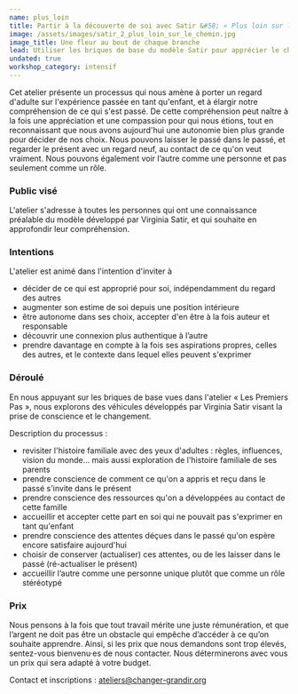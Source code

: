 ```yaml
---
name: plus_loin
title: Partir à la découverte de soi avec Satir &#58; « Plus loin sur le chemin »
image: /assets/images/satir_2_plus_loin_sur_le_chemin.jpg
image_title: Une fleur au bout de chaque branche
lead: Utiliser les briques de base du modèle Satir pour apprécier le chemin parcouru, tout en se laissant la possibilité de choisir une nouvelle direction.
undated: true
workshop_category: intensif
---
```

Cet atelier présente un processus qui nous amène à porter un regard d'adulte
sur l'expérience passée en tant qu'enfant, et à élargir notre compréhension de
ce qui s'est passé. De cette compréhension peut naître à la fois une
appréciation et une compassion pour qui nous étions, tout en reconnaissant que
nous avons aujourd'hui une autonomie bien plus grande pour décider de nos
choix. Nous pouvons laisser le passé dans le passé, et regarder le présent avec
un regard neuf, au contact de ce qu'on veut vraiment. Nous pouvons également
voir l’autre comme une personne et pas seulement comme un rôle.

### Public visé

L'atelier s'adresse à toutes les personnes qui ont une connaissance préalable
du modèle développé par Virginia Satir, et qui souhaite en approfondir leur
compréhension.

### Intentions
L'atelier est animé dans l'intention d'inviter à
- décider de ce qui est approprié pour soi, indépendamment du regard des autres
- augmenter son estime de soi depuis une position intérieure
- être autonome dans ses choix, accepter d'en être à la fois auteur et
  responsable
- découvrir une connexion plus authentique à l’autre
- prendre davantage en compte à la fois ses aspirations propres, celles des
  autres, et le contexte dans lequel elles peuvent s'exprimer

### Déroulé

En nous appuyant sur les briques de base vues dans l'atelier « Les Premiers
Pas », nous explorons des véhicules développés par Virginia Satir visant la
prise de conscience et le changement.

Description du processus :
- revisiter l'histoire familiale avec des yeux d'adultes : règles, influences,
  vision du monde… mais aussi exploration de l'histoire familiale de ses
  parents
- prendre conscience de comment ce qu'on a appris et reçu dans le passé
  s'invite dans le présent
- prendre conscience des ressources qu'on a développées au contact de cette famille
- accueillir et accepter cette part en soi qui ne pouvait pas s'exprimer en
  tant qu'enfant
- prendre conscience des attentes déçues dans le passé qu'on espère encore
  satisfaire aujourd'hui
- choisir de conserver (actualiser) ces attentes, ou de les laisser dans le
  passé (ré-actualiser le présent)
- accueillir l’autre comme une personne unique plutôt que comme un rôle stéréotypé

### Prix

Nous pensons à la fois que tout travail mérite une juste rémunération, et que
l’argent ne doit pas être un obstacle qui empêche d’accéder à ce qu’on souhaite
apprendre. Ainsi, si les prix que nous demandons sont trop élevés, sentez-vous
bienvenu·es de nous contacter. Nous déterminerons avec vous un prix qui sera
adapté à votre budget.

Contact et inscriptions : [ateliers@changer-grandir.org](mailto:ateliers@changer-grandir.org)

